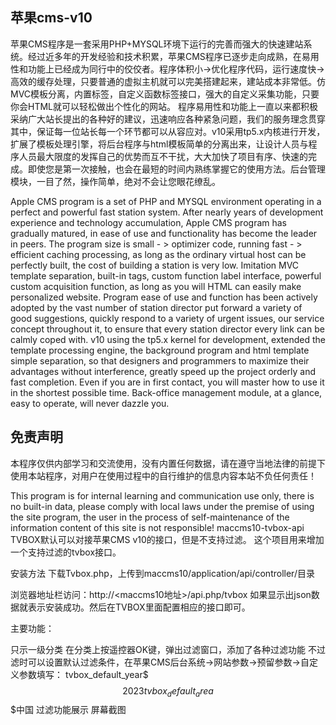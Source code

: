 ## 苹果cms-v10

苹果CMS程序是一套采用PHP+MYSQL环境下运行的完善而强大的快速建站系统。经过近多年的开发经验和技术积累，苹果CMS程序已逐步走向成熟，在易用性和功能上已经成为同行中的佼佼者。程序体积小->优化程序代码，运行速度快->高效的缓存处理，只要普通的虚拟主机就可以完美搭建起来，建站成本非常低。仿MVC模板分离，内置标签，自定义函数标签接口，强大的自定义采集功能，只要你会HTML就可以轻松做出个性化的网站。 程序易用性和功能上一直以来都积极采纳广大站长提出的各种好的建议，迅速响应各种紧急问题，我们的服务理念贯穿其中，保证每一位站长每一个环节都可以从容应对。v10采用tp5.x内核进行开发，扩展了模板处理引擎，将后台程序与html模板简单的分离出来，让设计人员与程序人员最大限度的发挥自己的优势而互不干扰，大大加快了项目有序、快速的完成。即使您是第一次接触，也会在最短的时间内熟练掌握它的使用方法。后台管理模块，一目了然，操作简单，绝对不会让您眼花缭乱。

Apple CMS program is a set of PHP and MYSQL environment operating in a perfect and powerful fast station system. After nearly years of development experience and technology accumulation, Apple CMS program has gradually matured, in ease of use and functionality has become the leader in peers. The program size is small - > optimizer code, running fast - > efficient caching processing, as long as the ordinary virtual host can be perfectly built, the cost of building a station is very low. Imitation MVC template separation, built-in tags, custom function label interface, powerful custom acquisition function, as long as you will HTML can easily make personalized website. Program ease of use and function has been actively adopted by the vast number of station director put forward a variety of good suggestions, quickly respond to a variety of urgent issues, our service concept throughout it, to ensure that every station director every link can be calmly coped with. v10 using the tp5.x kernel for development, extended the template processing engine, the background program and html template simple separation, so that designers and programmers to maximize their advantages without interference, greatly speed up the project orderly and fast completion. Even if you are in first contact, you will master how to use it in the shortest possible time. Back-office management module, at a glance, easy to operate, will never dazzle you.
## 免责声明

本程序仅供内部学习和交流使用，没有内置任何数据，请在遵守当地法律的前提下使用本站程序，对用户在使用过程中的自行维护的信息内容本站不负任何责任！

This program is for internal learning and communication use only, there is no built-in data, please comply with local laws under the premise of using the site program, the user in the process of self-maintenance of the information content of this site is not responsible!
maccms10-tvbox-api
TVBOX默认可以对接苹果CMS v10的接口，但是不支持过滤。 这个项目用来增加一个支持过滤的tvbox接口。

安装方法
下载Tvbox.php，上传到maccms10/application/api/controller/目录

浏览器地址栏访问：http://<maccms10地址>/api.php/tvbox 如果显示出json数据就表示安装成功。然后在TVBOX里面配置相应的接口即可。

主要功能：

只示一级分类
在分类上按遥控器OK键，弹出过滤窗口，添加了各种过滤功能
不过滤时可以设置默认过滤条件，在苹果CMS后台系统->网站参数->预留参数->自定义参数填写：
tvbox_default_year$$$2023
tvbox_default_area$$$中国
过滤功能展示
屏幕截图
